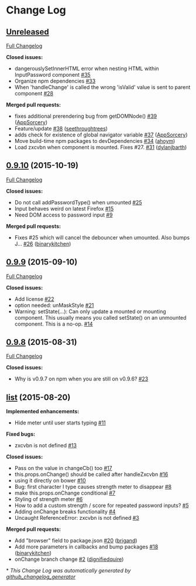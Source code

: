 # Change Log

## [Unreleased](https://github.com/seethroughtrees/react-ux-password-field/tree/HEAD)

[Full Changelog](https://github.com/seethroughtrees/react-ux-password-field/compare/0.9.10...HEAD)

**Closed issues:**

- dangerouslySetInnerHTML error when nesting HTML within InputPassword component [\#35](https://github.com/seethroughtrees/react-ux-password-field/issues/35)
- Organize npm dependencies [\#33](https://github.com/seethroughtrees/react-ux-password-field/issues/33)
- When 'handleChange' is called the wrong 'isValid' value is sent to parent component [\#28](https://github.com/seethroughtrees/react-ux-password-field/issues/28)

**Merged pull requests:**

- fixes additional prerendering bug from getDOMNode\(\) [\#39](https://github.com/seethroughtrees/react-ux-password-field/pull/39) ([AppSorcery](https://github.com/AppSorcery))
- Feature/update [\#38](https://github.com/seethroughtrees/react-ux-password-field/pull/38) ([seethroughtrees](https://github.com/seethroughtrees))
- adds check for existence of global navigator variable [\#37](https://github.com/seethroughtrees/react-ux-password-field/pull/37) ([AppSorcery](https://github.com/AppSorcery))
- Move build-time npm packages to devDependencies [\#34](https://github.com/seethroughtrees/react-ux-password-field/pull/34) ([ahoym](https://github.com/ahoym))
- Load zxcvbn when component is mounted. Fixes \#27. [\#31](https://github.com/seethroughtrees/react-ux-password-field/pull/31) ([dylanjbarth](https://github.com/dylanjbarth))

## [0.9.10](https://github.com/seethroughtrees/react-ux-password-field/tree/0.9.10) (2015-10-19)
[Full Changelog](https://github.com/seethroughtrees/react-ux-password-field/compare/0.9.9...0.9.10)

**Closed issues:**

- Do not call addPasswordType\(\) when umounted [\#25](https://github.com/seethroughtrees/react-ux-password-field/issues/25)
- Input behaves weird on latest Firefox [\#15](https://github.com/seethroughtrees/react-ux-password-field/issues/15)
- Need DOM access to password input [\#9](https://github.com/seethroughtrees/react-ux-password-field/issues/9)

**Merged pull requests:**

- Fixes \#25 which will cancel the debouncer when umounted. Also bumps J… [\#26](https://github.com/seethroughtrees/react-ux-password-field/pull/26) ([binarykitchen](https://github.com/binarykitchen))

## [0.9.9](https://github.com/seethroughtrees/react-ux-password-field/tree/0.9.9) (2015-09-10)
[Full Changelog](https://github.com/seethroughtrees/react-ux-password-field/compare/0.9.8...0.9.9)

**Closed issues:**

- Add license [\#22](https://github.com/seethroughtrees/react-ux-password-field/issues/22)
- option needed: unMaskStyle [\#21](https://github.com/seethroughtrees/react-ux-password-field/issues/21)
- Warning: setState\(...\): Can only update a mounted or mounting component. This usually means you called setState\(\) on an unmounted component. This is a no-op. [\#14](https://github.com/seethroughtrees/react-ux-password-field/issues/14)

## [0.9.8](https://github.com/seethroughtrees/react-ux-password-field/tree/0.9.8) (2015-08-31)
[Full Changelog](https://github.com/seethroughtrees/react-ux-password-field/compare/list...0.9.8)

**Closed issues:**

- Why is v0.9.7 on npm when you are still on v0.9.6? [\#23](https://github.com/seethroughtrees/react-ux-password-field/issues/23)

## [list](https://github.com/seethroughtrees/react-ux-password-field/tree/list) (2015-08-20)
**Implemented enhancements:**

- Hide meter until user starts typing [\#11](https://github.com/seethroughtrees/react-ux-password-field/issues/11)

**Fixed bugs:**

- zxcvbn is not defined [\#13](https://github.com/seethroughtrees/react-ux-password-field/issues/13)

**Closed issues:**

- Pass on the value in changeCb\(\) too [\#17](https://github.com/seethroughtrees/react-ux-password-field/issues/17)
- this.props.onChange\(\) should be called after handleZxcvbn [\#16](https://github.com/seethroughtrees/react-ux-password-field/issues/16)
- using it directly on bower [\#10](https://github.com/seethroughtrees/react-ux-password-field/issues/10)
- Bug: first character I type causes strength meter to disappear [\#8](https://github.com/seethroughtrees/react-ux-password-field/issues/8)
- make this.props.onChange conditional [\#7](https://github.com/seethroughtrees/react-ux-password-field/issues/7)
- Styling of strength meter [\#6](https://github.com/seethroughtrees/react-ux-password-field/issues/6)
- How to add a custom strength / score for repeated password inputs? [\#5](https://github.com/seethroughtrees/react-ux-password-field/issues/5)
- Adding onChange breaks functionality [\#4](https://github.com/seethroughtrees/react-ux-password-field/issues/4)
- Uncaught ReferenceError: zxcvbn is not defined [\#3](https://github.com/seethroughtrees/react-ux-password-field/issues/3)

**Merged pull requests:**

- Add "browser" field to package.json [\#20](https://github.com/seethroughtrees/react-ux-password-field/pull/20) ([brigand](https://github.com/brigand))
- Add more parameters in callbacks and bump packages [\#18](https://github.com/seethroughtrees/react-ux-password-field/pull/18) ([binarykitchen](https://github.com/binarykitchen))
- onChange branch change [\#2](https://github.com/seethroughtrees/react-ux-password-field/pull/2) ([dignifiedquire](https://github.com/dignifiedquire))



\* *This Change Log was automatically generated by [github_changelog_generator](https://github.com/skywinder/Github-Changelog-Generator)*